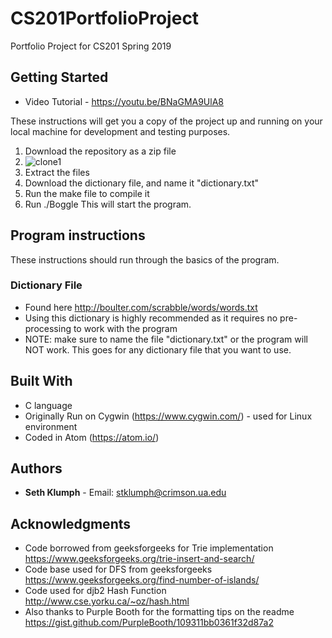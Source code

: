 # CS201PortfolioProject
Portfolio Project for CS201 Spring 2019

## Getting Started
* Video Tutorial - https://youtu.be/BNaGMA9UlA8

These instructions will get you a copy of the project up and running on your local machine for development and testing purposes.
1. Download the repository as a zip file
  1. ![clone1](https://i.imgur.com/7XB5Ua9.png)
2. Extract the files
3. Download the dictionary file, and name it "dictionary.txt"
4. Run the make file to compile it
5. Run ./Boggle
This will start the program.

## Program instructions

These instructions should run through the basics of the program.


### Dictionary File

* Found here http://boulter.com/scrabble/words/words.txt
* Using this dictionary is highly recommended as it requires no pre-processing to work with the program
* NOTE: make sure to name the file "dictionary.txt" or the program will NOT work. This goes for any dictionary file that you want to use.

## Built With

* C language
* Originally Run on Cygwin (https://www.cygwin.com/) - used for Linux environment
* Coded in Atom (https://atom.io/)


## Authors

* **Seth Klumph** - Email: stklumph@crimson.ua.edu


## Acknowledgments

* Code borrowed from geeksforgeeks for Trie implementation https://www.geeksforgeeks.org/trie-insert-and-search/
* Code base used for DFS from geeksforgeeks https://www.geeksforgeeks.org/find-number-of-islands/
* Code used for djb2 Hash Function http://www.cse.yorku.ca/~oz/hash.html
* Also thanks to Purple Booth for the formatting tips on the readme https://gist.github.com/PurpleBooth/109311bb0361f32d87a2
